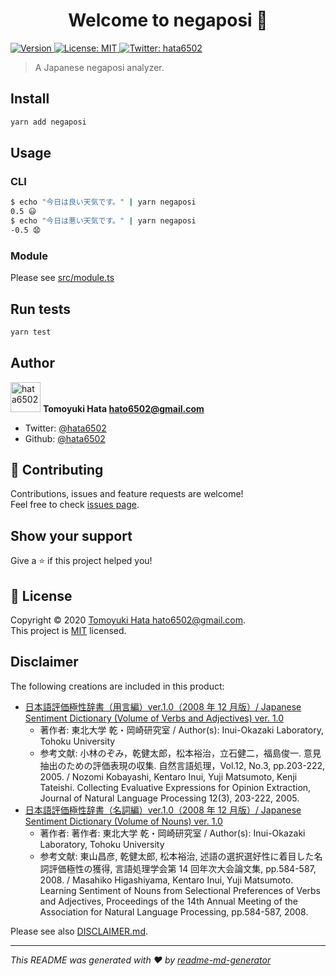 <h1 align="center">Welcome to negaposi 👋</h1>
<p>
  <a href="https://www.npmjs.com/package/negaposi" target="_blank">
    <img alt="Version" src="https://img.shields.io/npm/v/negaposi.svg">
  </a>
  <a href="https://github.com/hata6502/negaposi/blob/main/LICENSE" target="_blank">
    <img alt="License: MIT" src="https://img.shields.io/badge/License-MIT-yellow.svg" />
  </a>
  <a href="https://twitter.com/hata6502" target="_blank">
    <img alt="Twitter: hata6502" src="https://img.shields.io/twitter/follow/hata6502.svg?style=social" />
  </a>
</p>

> A Japanese negaposi analyzer.

## Install

```sh
yarn add negaposi
```

## Usage

### CLI

```sh
$ echo "今日は良い天気です。" | yarn negaposi
0.5 😃
$ echo "今日は悪い天気です。" | yarn negaposi
-0.5 😧
```

### Module

Please see [src/module.ts](https://github.com/hata6502/negaposi/blob/main/src/module.ts)

## Run tests

```sh
yarn test
```

## Author

<img alt="hata6502" src="https://avatars.githubusercontent.com/hata6502" width="48" /> **Tomoyuki Hata <hato6502@gmail.com>**

- Twitter: [@hata6502](https://twitter.com/hata6502)
- Github: [@hata6502](https://github.com/hata6502)

## 🤝 Contributing

Contributions, issues and feature requests are welcome!<br />Feel free to check [issues page](https://github.com/hata6502/negaposi/issues).

## Show your support

Give a ⭐️ if this project helped you!

## 📝 License

Copyright © 2020 [Tomoyuki Hata <hato6502@gmail.com>](https://github.com/hata6502).<br />
This project is [MIT](https://github.com/hata6502/negaposi/blob/main/LICENSE) licensed.

## Disclaimer

The following creations are included in this product:

- [日本語評価極性辞書（用言編）ver.1.0（2008 年 12 月版）/ Japanese Sentiment Dictionary (Volume of Verbs and Adjectives) ver. 1.0](http://www.cl.ecei.tohoku.ac.jp/index.php?Open%20Resources%2FJapanese%20Sentiment%20Polarity%20Dictionary#b019bc19)
  - 著作者: 東北大学 乾・岡崎研究室 / Author(s): Inui-Okazaki Laboratory, Tohoku University
  - 参考文献: 小林のぞみ，乾健太郎，松本裕治，立石健二，福島俊一. 意見抽出のための評価表現の収集. 自然言語処理，Vol.12, No.3, pp.203-222, 2005. / Nozomi Kobayashi, Kentaro Inui, Yuji Matsumoto, Kenji Tateishi. Collecting Evaluative Expressions for Opinion Extraction, Journal of Natural Language Processing 12(3), 203-222, 2005.
- [日本語評価極性辞書（名詞編）ver.1.0（2008 年 12 月版）/ Japanese Sentiment Dictionary (Volume of Nouns) ver. 1.0](http://www.cl.ecei.tohoku.ac.jp/index.php?Open%20Resources%2FJapanese%20Sentiment%20Polarity%20Dictionary#eadb3a09)
  - 著作者: 著作者: 東北大学 乾・岡崎研究室 / Author(s): Inui-Okazaki Laboratory, Tohoku University
  - 参考文献: 東山昌彦, 乾健太郎, 松本裕治, 述語の選択選好性に着目した名詞評価極性の獲得, 言語処理学会第 14 回年次大会論文集, pp.584-587, 2008. / Masahiko Higashiyama, Kentaro Inui, Yuji Matsumoto. Learning Sentiment of Nouns from Selectional Preferences of Verbs and Adjectives, Proceedings of the 14th Annual Meeting of the Association for Natural Language Processing, pp.584-587, 2008.

Please see also [DISCLAIMER.md](https://github.com/hata6502/negaposi/blob/main/DISCLAIMER.md).

---

_This README was generated with ❤️ by [readme-md-generator](https://github.com/kefranabg/readme-md-generator)_
